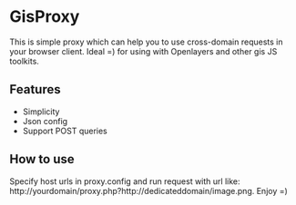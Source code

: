 # GisProxy
This is simple proxy which can help you to use cross-domain requests in your browser client. Ideal =) for using with Openlayers and other gis JS toolkits.

## Features
* Simplicity
* Json config
* Support POST queries

## How to use
Specify host urls in proxy.config and run request with url like: http://yourdomain/proxy.php?http://dedicateddomain/image.png. Enjoy =)


